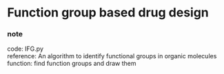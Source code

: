 # Function group based drug design

### note
code: IFG.py  
reference: An algorithm to identify functional groups in organic molecules  
function: find function groups and draw them  
